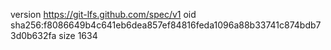 version https://git-lfs.github.com/spec/v1
oid sha256:f8086649b4c641eb6dea857ef84816feda1096a88b33741c874bdb73d0b632fa
size 1634
